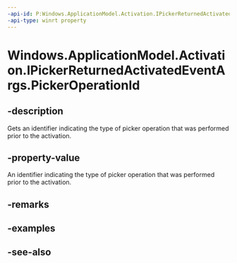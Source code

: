 ----api-id: P:Windows.ApplicationModel.Activation.IPickerReturnedActivatedEventArgs.PickerOperationId
-api-type: winrt property
---<!-- Property syntaxpublic string PickerOperationId { get; }--># Windows.ApplicationModel.Activation.IPickerReturnedActivatedEventArgs.PickerOperationId## -descriptionGets an identifier indicating the type of picker operation that was performed prior to the activation.## -property-valueAn identifier indicating the type of picker operation that was performed prior to the activation.## -remarks## -examples## -see-also